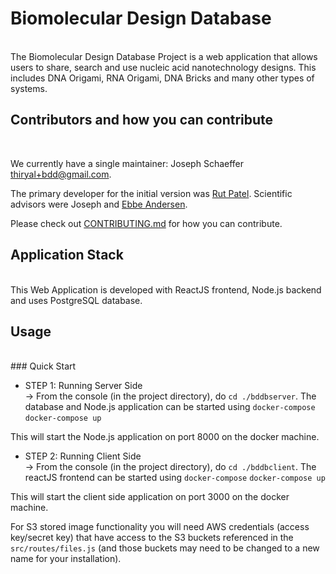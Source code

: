 # Biomolecular Design Database
<br/>
The Biomolecular Design Database Project is a web application that allows users to share, search and use nucleic acid nanotechnology designs. This includes DNA Origami, RNA Origami, DNA Bricks and many other types of systems.

## Contributors and how you can contribute
<br />

We currently have a single maintainer: Joseph Schaeffer <thiryal+bdd@gmail.com>.

The primary developer for the initial version was [Rut Patel](https://github.com/rutpatel). Scientific advisors were Joseph and [Ebbe Andersen](http://bion.au.dk).

Please check out [CONTRIBUTING.md](CONTRIBUTING.md) for how you can contribute.

## Application Stack
<br /> 
This Web Application is developed with ReactJS frontend, Node.js backend and uses PostgreSQL database.


## Usage
<br />
### Quick Start

* STEP 1: Running Server Side <br />
-> From the console (in the project directory), do `cd ./bddbserver`. The database and Node.js application can be started using `docker-compose` 
`docker-compose up`

This will start the Node.js application on port 8000 on the docker machine. 

* STEP 2: Running Client Side <br />
-> From the console (in the project directory), do `cd ./bddbclient`. The reactJS frontend can be started using `docker-compose` 
`docker-compose up`

This will start the client side application on port 3000 on the docker machine. 

For S3 stored image functionality you will need AWS credentials (access key/secret key) that have access to the S3 buckets referenced in the `src/routes/files.js` (and those buckets may need to be changed to a new name for your installation).
